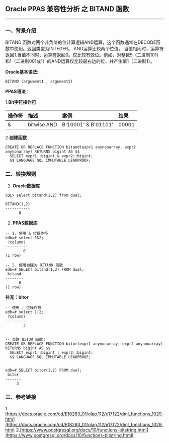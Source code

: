 ## Oracle PPAS 兼容性分析 之 BITAND 函数
---

### 一、背景介绍
BITAND 函数对两个非负值的位计算逻辑AND运算，这个函数通常在DECODE函数中使用。返回类型为INTEGER。
AND运算比较两个位值。 当值相同时，运算符返回1.当值不同时，运算符返回0。仅比较有效位。例如，对整数5（二进制101）和1（二进制001或1）的AND运算仅比较最右边的位，并产生值1（二进制1）。

**Oracle基本语法:**
```
BITAND (argument1 , argument2)
```

**PPAS语法：**

1.**Bit字符操作符**

|操作符|描述|案例|结果|
|:------ |:------ |:------ |:------ |
|&	|bitwise AND	|B'10001' & B'01101'|	00001|

2.**创建函数**
```
CREATE OR REPLACE FUNCTION bitand(expr1 anynonarray, expr2 anynonarray) RETURNS bigint AS $$
  SELECT expr1::bigint & expr2::bigint;
  $$ LANGUAGE SQL IMMUTABLE LEAKPROOF;
```


### 二、转换规则
1. **Oracle数据库**
```
SQL> select bitand(1,2) from dual;

BITAND(1,2)
-----------
	  0
```

2. **PPAS数据库**
```
-- 1. 使用 & 位操作符
edb=# select 1&2;
 ?column? 
----------
        0
(1 row)

-- 2. 使用自建的 BITAND 函数
edb=# SELECT bitand(1,2) FROM dual;
 bitand 
--------
      0
(1 row)
```

**补充：bitor**
```
-- 使用 | 位操作符
edb=# select 1|2;
 ?column? 
----------
        3


-- 自建 BITOR 函数：
CREATE OR REPLACE FUNCTION bitor(expr1 anynonarray, expr2 anynonarray) RETURNS bigint AS $$
  SELECT expr1::bigint | expr2::bigint;
  $$ LANGUAGE SQL IMMUTABLE LEAKPROOF;


edb=# SELECT bitor(1,2) FROM dual;
 bitor 
-------
     3

```


### 三、参考链接
1.[https://docs.oracle.com/cd/E18283_01/olap.112/e17122/dml_functions_1029.htm](https://docs.oracle.com/cd/E18283_01/olap.112/e17122/dml_functions_1029.htm)
2.[https://www.postgresql.org/docs/10/functions-bitstring.html](https://www.postgresql.org/docs/10/functions-bitstring.html)
